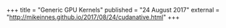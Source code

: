 +++
title = "Generic GPU Kernels"
published = "24 August 2017"
external = "http://mikeinnes.github.io/2017/08/24/cudanative.html"
+++
